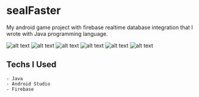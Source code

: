 # sealFaster

My android game project with firebase realtime database integration that I wrote with Java programming language.


![alt text](https://pasteboard.co/images/S6WsCFU8yggT.png/load)
![alt text](https://gcdnb.pbrd.co/images/utpweMfkqLFd.png?o=1)
![alt text](https://gcdnb.pbrd.co/images/cN35PzUnz1tF.png?o=1)
![alt text](https://gcdnb.pbrd.co/images/TUelJCrlP3ke.png?o=1)
![alt text](https://gcdnb.pbrd.co/images/Fvxe4KV3aC7M.png?o=1)
![alt text](https://gcdnb.pbrd.co/images/6naBwK0OB5Wp.png?o=1)


## Techs I Used

    - Java
    - Android Studio
    - Firebase
  
